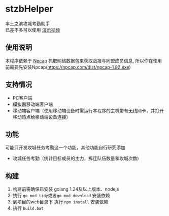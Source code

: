 # stzbHelper
率土之滨攻城考勤助手  
已差不多可以使用 [演示视频](https://www.bilibili.com/video/BV1ABVqzFERV)
## 使用说明
本程序依赖于 [Npcap](https://npcap.com/#download) 抓取网络数据包来获取战报与同盟成员信息, 所以你在使用前需要先安装Npcap(https://npcap.com/dist/npcap-1.82.exe)  
## 支持情况
- PC客户端
- 模拟器移动端客户端
- 移动端客户端（使用移动端设备时需运行本程序的主机带有无线网卡，并打开移动热点给移动端设备连接）
## 功能
可能只开发攻城任务考勤这一个功能，其他功能自行研究添加
- 攻城任务考勤（统计目标成员的主力，拆迁队伍数量和攻城次数)
## 构建
1. 构建前需确保已安装 golang 1.24及以上版本、nodejs  
2. 执行 `go mod tidy`或者`go mod download` 安装依赖
3. 到项目的web目录下 执行 `npm install` 安装依赖
4. 执行 `build.bat`
